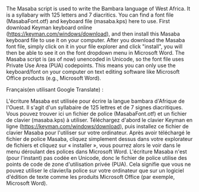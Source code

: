 The Masaba script is used to write the Bambara language of West Africa. It is a syllabary with 125 letters and 7 diacritics. You can find a font file (MasabaFont.otf) and keyboard file (masaba.kps) here to use. First download Keyman keyboard online (https://keyman.com/windows/download), and then install this Masaba keyboard file to use it on your computer. After you download the Masaba font file, simply click on it in your file explorer and click "install", you will then be able to see it on the font dropdown menu in Microsoft Word. The Masaba script is (as of now) unencoded in Unicode, so the font file uses Private Use Area (PUA) codepoints. This means you can only use the keyboard/font on your computer on text editing software like Microsoft Office products (e.g., Microsoft Word).

Français(en utilisant Google Translate) :

L'écriture Masaba est utilisée pour écrire la langue bambara d'Afrique de l'Ouest. Il s'agit d'un syllabaire de 125 lettres et de 7 signes diacritiques. Vous pouvez trouver ici un fichier de police (MasabaFont.otf) et un fichier de clavier (masaba.kps) à utiliser. Téléchargez d'abord le clavier Keyman en ligne (https://keyman.com/windows/download), puis installez ce fichier de clavier Masaba pour l'utiliser sur votre ordinateur. Après avoir téléchargé le fichier de police Masaba, cliquez simplement dessus dans votre explorateur de fichiers et cliquez sur « installer », vous pourrez alors le voir dans le menu déroulant des polices dans Microsoft Word. L'écriture Masaba n'est (pour l'instant) pas codée en Unicode, donc le fichier de police utilise des points de code de zone d'utilisation privée (PUA). Cela signifie que vous ne pouvez utiliser le clavier/la police sur votre ordinateur que sur un logiciel d'édition de texte comme les produits Microsoft Office (par exemple, Microsoft Word).

